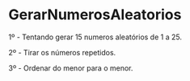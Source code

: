 # GerarNumerosAleatorios


<p>1º - Tentando gerar 15 numeros aleatórios de 1 a 25.</p>
<p>2º - Tirar os números repetidos.</p>
<p>3º - Ordenar do menor para o menor.</p>
